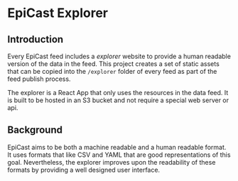 # EpiCast Explorer

## Introduction

Every EpiCast feed includes a *explorer* website to provide a human readable version of the data in the feed. This project creates a set of static assets that can be copied into the `/explorer` folder of every feed as part of the feed publish process.

The explorer is a React App that only uses the resources in the data feed. It is built to be hosted in an S3 bucket and not require a special web server or api.

## Background

EpiCast aims to be both a machine readable and a human readable format. It uses formats that like CSV and YAML that are good representations of this goal. Nevertheless, the explorer improves upon the readability of these formats by providing a well designed user interface.
